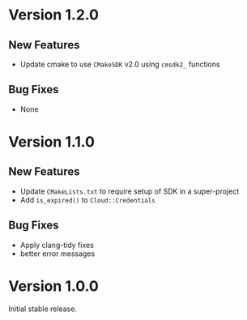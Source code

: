 # Version 1.2.0

## New Features

- Update cmake to use `CMakeSDK` v2.0 using `cmsdk2_` functions

## Bug Fixes

- None

# Version 1.1.0

## New Features

- Update `CMakeLists.txt` to require setup of SDK in a super-project
- Add `is_expired()` to `Cloud::Credentials`

## Bug Fixes

- Apply clang-tidy fixes
- better error messages

# Version 1.0.0

Initial stable release.
